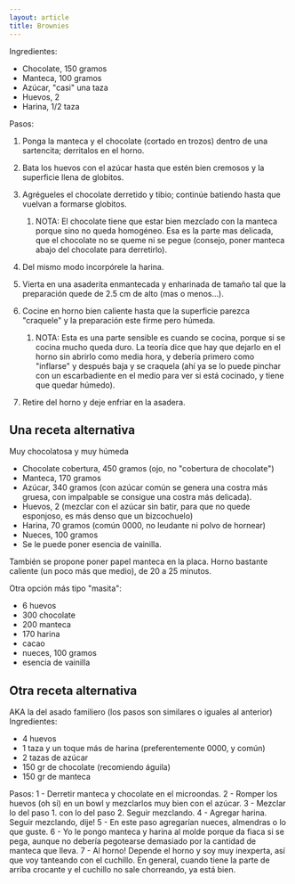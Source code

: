 ```yaml
---
layout: article
title: Brownies
---
```

Ingredientes:

-   Chocolate, 150 gramos
-   Manteca, 100 gramos
-   Azúcar, "casi" una taza
-   Huevos, 2
-   Harina, 1/2 taza

Pasos:

1.  Ponga la manteca y el chocolate (cortado en trozos) dentro de una sartencita; derritalos en el horno.
2.  Bata los huevos con el azúcar hasta que estén bien cremosos y la superficie llena de globitos.
3.  Agrégueles el chocolate derretido y tibio; continúe batiendo hasta que vuelvan a formarse globitos.
    1.  NOTA: El chocolate tiene que estar bien mezclado con la manteca porque sino no queda homogéneo. Esa es la parte mas delicada, que el chocolate no se queme ni se pegue (consejo, poner manteca abajo del chocolate para derretirlo).

4.  Del mismo modo incorpórele la harina.
5.  Vierta en una asaderita enmantecada y enharinada de tamaño tal que la preparación quede de 2.5 cm de alto (mas o menos...).
6.  Cocine en horno bien caliente hasta que la superficie parezca "craquele" y la preparación este firme pero húmeda.
    1.  NOTA: Esta es una parte sensible es cuando se cocina, porque si se cocina mucho queda duro. La teoría dice que hay que dejarlo en el horno sin abrirlo como media hora, y debería primero como "inflarse" y después baja y se craquela (ahí ya se lo puede pinchar con un escarbadiente en el medio para ver si está cocinado, y tiene que quedar húmedo).

7.  Retire del horno y deje enfriar en la asadera.

Una receta alternativa
----------------------

Muy chocolatosa y muy húmeda

-   Chocolate cobertura, 450 gramos (ojo, no "cobertura de chocolate")
-   Manteca, 170 gramos
-   Azúcar, 340 gramos (con azúcar común se genera una costra más gruesa, con impalpable se consigue una costra más delicada).
-   Huevos, 2 (mezclar con el azúcar sin batir, para que no quede esponjoso, es más denso que un bizcochuelo)
-   Harina, 70 gramos (común 0000, no leudante ni polvo de hornear)
-   Nueces, 100 gramos
-   Se le puede poner esencia de vainilla.

También se propone poner papel manteca en la placa. Horno bastante caliente (un poco más que medio), de 20 a 25 minutos.

Otra opción más tipo "masita":

-   6 huevos
-   300 chocolate
-   200 manteca
-   170 harina
-   cacao
-   nueces, 100 gramos
-   esencia de vainilla

Otra receta alternativa
-----------------------

AKA la del asado familiero (los pasos son similares o iguales al anterior) Ingredientes:

-   4 huevos
-   1 taza y un toque más de harina (preferentemente 0000, y común)
-   2 tazas de azúcar
-   150 gr de chocolate (recomiendo águila)
-   150 gr de manteca

Pasos: 1 - Derretir manteca y chocolate en el microondas. 2 - Romper los huevos (oh si) en un bowl y mezclarlos muy bien con el azúcar. 3 - Mezclar lo del paso 1. con lo del paso 2. Seguir mezclando. 4 - Agregar harina. Seguir mezclando, dije! 5 - En este paso agregarían nueces, almendras o lo que guste. 6 - Yo le pongo manteca y harina al molde porque da fiaca si se pega, aunque no debería pegotearse demasiado por la cantidad de manteca que lleva. 7 - Al horno! Depende el horno y soy muy inexperta, así que voy tanteando con el cuchillo. En general, cuando tiene la parte de arriba crocante y el cuchillo no sale chorreando, ya está bien.
